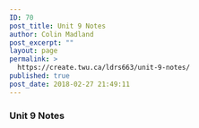 ```yaml
---
ID: 70
post_title: Unit 9 Notes
author: Colin Madland
post_excerpt: ""
layout: page
permalink: >
  https://create.twu.ca/ldrs663/unit-9-notes/
published: true
post_date: 2018-02-27 21:49:11
---
```

### Unit 9 Notes
